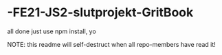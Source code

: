 # -FE21-JS2-slutprojekt-GritBook

all done  just use npm install, yo

NOTE: this readme will self-destruct when all repo-members have read it!
